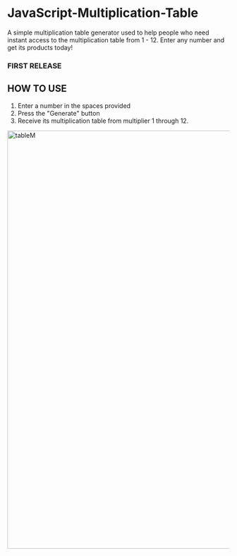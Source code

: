 # JavaScript-Multiplication-Table
A simple multiplication table generator used to help people who need instant access to the multiplication table from 1 - 12. Enter any number and get its products today!

### FIRST RELEASE

## HOW TO USE

1. Enter a number in the spaces provided
2. Press the "Generate" button
3. Receive its multiplication table from multiplier 1 through 12.



<img width="1905" height="948" alt="tableM" src="https://github.com/user-attachments/assets/ae0064fe-4c74-498b-b530-037dcb1e6589" />
